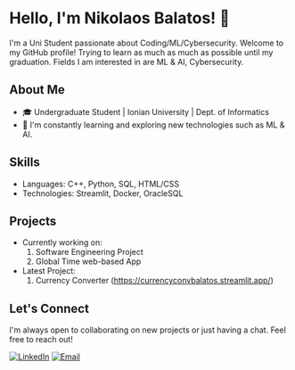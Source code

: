# Hello, I'm Nikolaos Balatos! 👋

I'm a Uni Student passionate about Coding/ML/Cybersecurity. Welcome to my GitHub profile!
Trying to learn as much as much as possible until my graduation.
Fields I am interested in are ML & AI, Cybersecurity.

## About Me
- 🎓 Undergraduate Student | Ionian University | Dept. of Informatics
- 🌱 I'm constantly learning and exploring new technologies such as ML & AI.

## Skills

- Languages: C++, Python, SQL, HTML/CSS
- Technologies: Streamlit, Docker, OracleSQL

## Projects

- Currently working on:
  1) Software Engineering Project
  2) Global Time web-based App
- Latest Project:
  1) Currency Converter (https://currencyconvbalatos.streamlit.app/)

## Let's Connect

I'm always open to collaborating on new projects or just having a chat. Feel free to reach out!

[![LinkedIn](linkedin_icon_link)]([NikolaosBa](https://www.linkedin.com/in/nbalatos/))
[![Email](email_icon_link)](nbalatos@gmail.com)
